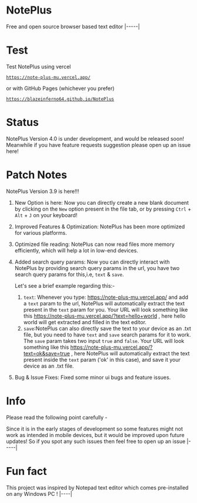 # NotePlus
Free and open source browser based text editor
|-----|

# Test
Test NotePlus using vercel 

<a href="https://note-plus-mu.vercel.app/">

```
https://note-plus-mu.vercel.app/
```
</a>

or with GitHub Pages (whichever you prefer)

<a href="https://blazeinferno64.github.io/NotePlus">

```
https://blazeinferno64.github.io/NotePlus
```
</a>

# Status
NotePlus Version 4.0 is under development, and would be released soon! Meanwhile if you have feature requests suggestion please open up an issue here!

# Patch Notes
NotePlus Version 3.9 is here!!!

1. New Option is here: Now you can directly create a new blank document by clicking on the `New` option present in the file tab, or by pressing `Ctrl` + `Alt` + `J` on your keyboard!
2. Improved Features & Optimization: NotePlus has been more optimized for various platforms.
3. Optimized file reading: NotePlus can now read files more memory efficiently, which will help a lot in low-end devices.
4. Added search query params: Now you can directly interact with NotePlus by providing search query params in the url, you have two search query params for this,i.e, `text` & `save`.

   Let's see a brief example regarding this:-
      1. `text`: Whenever you type: https://note-plus-mu.vercel.app/ and add a `text` param to the url, NotePlus will automatically extract the text present in the `text` param for 
                 you. Your URL will look something like this https://note-plus-mu.vercel.app/?text=hello+world , here hello world will get extracted and filled in the text editor.
      2. `save`:NotePlus can also directly save the text to your device as an .txt  file, but you need to have `text` and `save` search params for it to work. The `save` param takes 
                two input `true` and `false`. Your URL will look something like this https://note-plus-mu.vercel.app/?text=ok&save=true , here NotePlus will automatically extract 
                the text present inside the `text` param ('ok' in this case), and save it your device as an .txt file.
5. Bug & Issue Fixes: Fixed some minor ui bugs and feature issues.

# Info
Please read the following point carefully -

Since it is in the early stages of development so some features might not work as intended in mobile devices, but it would be improved upon future updates! So if you spot any such issues then feel free to open up an issue
|-----|

# Fun fact
 This project was inspired by Notepad text editor which comes pre-installed on any Windows PC !
 |----|
